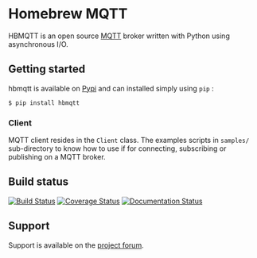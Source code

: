 # Homebrew MQTT

HBMQTT is an open source [MQTT](http://www.mqtt.org) broker written with Python using asynchronous I/O.

## Getting started

hbmqtt is available on [Pypi](https://pypi.python.org/pypi/hbmqtt) and can installed simply using `pip` :

    $ pip install hbmqtt

### Client

MQTT client resides in the `Client` class. The examples scripts in `samples/` sub-directory to know how to use if for connecting, subscribing or publishing on a MQTT broker.

## Build status
[![Build Status](https://travis-ci.org/beerfactory/hbmqtt.svg?branch=master)](https://travis-ci.org/beerfactory/hbmqtt)
[![Coverage Status](https://coveralls.io/repos/beerfactory/hbmqtt/badge.svg?branch=develop&service=github)](https://coveralls.io/github/beerfactory/hbmqtt?branch=develop)
[![Documentation Status](https://readthedocs.org/projects/hbmqtt/badge/?version=latest)](http://hbmqtt.readthedocs.org/en/latest/?badge=latest)

## Support

Support is available on the [project forum](http://forum.beerfactory.org/c/hbmqtt).